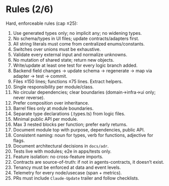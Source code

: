 # Rules (2/6)

Hard, enforceable rules (cap ≤25):

1. Use generated types only; no implicit any; no widening types.
2. No schema/types in UI files; update contracts/adapters first.
3. All string literals must come from centralized enums/constants.
4. Switches over unions must be exhaustive.
5. Validate every external input and normalize unknowns.
6. No mutation of shared state; return new objects.
7. Write/update at least one test for every logic branch added.
8. Backend field changes → update schema → regenerate → map via adapter → test → commit.
9. Files ≤150 lines; functions ≤75 lines. Extract helpers.
10. Single responsibility per module/class.
11. No circular dependencies; clear boundaries (domain→infra→ui only; never reverse).
12. Prefer composition over inheritance.
13. Barrel files only at module boundaries.
14. Separate type declarations (.types.ts) from logic files.
15. Minimal public API per module.
16. Max 3 nested blocks per function; prefer early returns.
17. Document module top with purpose, dependencies, public API.
18. Consistent naming: noun for types, verb for functions, adjective for flags.
19. Document architectural decisions in `docs/adr`.
20. Tests live with modules; e2e in apps/tests only.
21. Feature isolation: no cross-feature imports.
22. Contracts are source-of-truth: if not in agents-contracts, it doesn’t exist.
23. Tenancy must be enforced at data and event levels.
24. Telemetry for every node/usecase (span + metrics).
25. PRs must include `Claude-Update` trailer and follow checklists.
